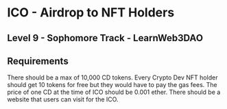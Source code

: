 # ICO - Airdrop to NFT Holders
## Level 9 - Sophomore Track - LearnWeb3DAO
## Requirements
There should be a max of 10,000 CD tokens.
Every Crypto Dev NFT holder should get 10 tokens for free but they would have to pay the gas fees.
The price of one CD at the time of ICO should be 0.001 ether.
There should be a website that users can visit for the ICO.